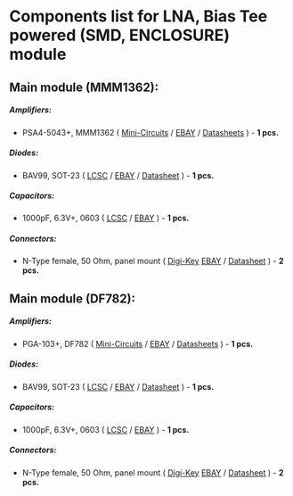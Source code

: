 # Components list for LNA, Bias Tee powered (SMD, ENCLOSURE) module

## Main module (MMM1362):

##### Amplifiers:
- PSA4-5043+, MMM1362 (
[Mini-Circuits](https://www.minicircuits.com/MCLStore/ModelSearch?model=PSA4-5043%2B) / 
[EBAY](https://www.ebay.com/sch/i.html?_from=R40&_trksid=m570.l1313&_nkw=psa4-5043%2B&_sacat=0) /
[Datasheets](./Datasheets/Amplifiers/PSA4-5043+-Amplifier-Datasheet.pdf) ) - **1 pcs.**

##### Diodes:
- BAV99, SOT-23 (
[LCSC](https://lcsc.com/search?q=bav99) /
[EBAY](https://www.ebay.com/sch/i.html?_from=R40&_trksid=p2050601.m570.l1313.TR1.TRC0.A0.H0.Xbav99.TRS0&_nkw=bav99&_sacat=0) /
[Datasheet](./Datasheets/Diodes/BAV99-Diode-Datasheet.pdf) ) - **1 pcs.**

##### Capacitors:
- 1000pF, 6.3V+, 0603 (
[LCSC](https://lcsc.com/search?q=1000pf%200603) /
[EBAY](https://www.ebay.com/sch/i.html?_from=R40&_trksid=m570.l1313&_nkw=1000pf+0603&_sacat=0) ) - **1 pcs.**

##### Connectors:
- N-Type female, 50 Ohm, panel mount ( 
[Digi-Key](https://www.digikey.bg/products/en?keywords=n%20type%20female)
[EBAY](https://www.ebay.com/sch/i.html?_from=R40&_trksid=p2380057.m570.l1313.TR10.TRC0.A0.H0.Xn+type+female.TRS0&_nkw=n+type+female&_sacat=0) /
[Datasheet](./Datasheets/Connectors/N-Type-Connector-Datasheet.pdf) ) - **2 pcs.**

## Main module (DF782):

##### Amplifiers:
- PGA-103+, DF782 (
[Mini-Circuits](https://www.minicircuits.com/WebStore/dashboard.html?model=PGA-103%2B) / 
[EBAY](https://www.ebay.com/sch/i.html?_from=R40&_trksid=m570.l1313&_nkw=PGA-103%2B&_sacat=0) /
[Datasheets](./Datasheets/Amplifiers/PGA-103+-Amplifier-Datasheet.pdf) ) - **1 pcs.**

##### Diodes:
- BAV99, SOT-23 (
[LCSC](https://lcsc.com/search?q=bav99) /
[EBAY](https://www.ebay.com/sch/i.html?_from=R40&_trksid=p2050601.m570.l1313.TR1.TRC0.A0.H0.Xbav99.TRS0&_nkw=bav99&_sacat=0) /
[Datasheet](./Datasheets/Diodes/BAV99-Diode-Datasheet.pdf) ) - **1 pcs.**

##### Capacitors:
- 1000pF, 6.3V+, 0603 (
[LCSC](https://lcsc.com/search?q=1000pf%200603) /
[EBAY](https://www.ebay.com/sch/i.html?_from=R40&_trksid=m570.l1313&_nkw=1000pf+0603&_sacat=0) ) - **1 pcs.**

##### Connectors:
- N-Type female, 50 Ohm, panel mount ( 
[Digi-Key](https://www.digikey.bg/products/en?keywords=n%20type%20female)
[EBAY](https://www.ebay.com/sch/i.html?_from=R40&_trksid=p2380057.m570.l1313.TR10.TRC0.A0.H0.Xn+type+female.TRS0&_nkw=n+type+female&_sacat=0) /
[Datasheet](./Datasheets/Connectors/N-Type-Connector-Datasheet.pdf) ) - **2 pcs.**
